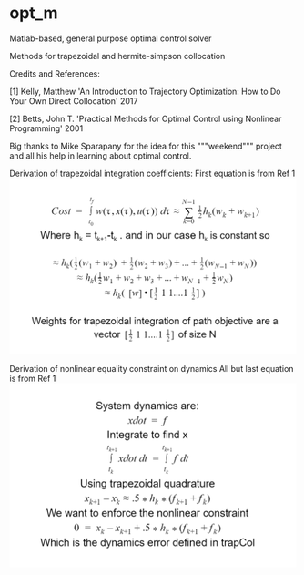 # opt_m
Matlab-based, general purpose optimal control solver

Methods for trapezoidal and hermite-simpson collocation

Credits and References:

[1] Kelly, Matthew 'An Introduction to Trajectory Optimization: How to Do Your
Own Direct Collocation' 2017

[2] Betts, John T. 'Practical Methods for Optimal Control using Nonlinear 
Programming' 2001

Big thanks to Mike Sparapany for the idea for this """weekend""" project
and all his help in learning about optimal control.



Derivation of trapezoidal integration coefficients:
First equation is from Ref 1
![Alt text](pics/trap_coeff.png?raw=true)

Derivation of nonlinear equality constraint on dynamics
All but last equation is from Ref 1
![Alt text](pics/dyn.png?raw=true)